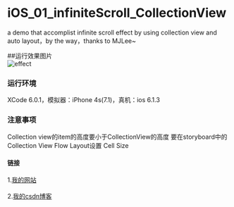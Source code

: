 # iOS_01_infiniteScroll_CollectionView
a demo that accomplist infinite scroll effect by using collection view and auto layout，by the way，thanks to MJLee~

##运行效果图片  
![effect](http://ww2.sinaimg.cn/large/ce98cd4cgw1eqlkj8wzvkg208v0dxb2h.gif "effect") 

### 运行环境
XCode 6.0.1，模拟器：iPhone 4s(7.1)，真机：ios 6.1.3

### 注意事项
Collection view的item的高度要小于CollectionView的高度 要在storyboard中的Collection View Flow Layout设置 Cell Size

#### 链接  
1.[我的网站](http://www.sg31.com)<br />  
2.[我的csdn博客](http://blog.csdn.net/pre_eminent)<br />  
